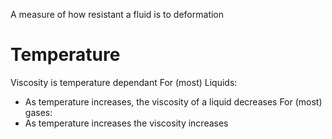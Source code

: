 A measure of how resistant a fluid is to deformation
# Temperature
Viscosity is temperature dependant
For (most) Liquids:
- As temperature increases, the viscosity of a liquid decreases
For (most) gases:
- As temperature increases the viscosity increases